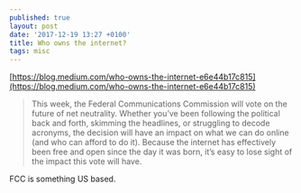 ```yaml
---
published: true
layout: post
date: '2017-12-19 13:27 +0100'
title: Who owns the internet?
tags: misc
---
```

[https://blog.medium.com/who-owns-the-internet-e6e44b17c815](https://blog.medium.com/who-owns-the-internet-e6e44b17c815)

> This week, the Federal Communications Commission will vote on the future of net neutrality. Whether you’ve been following the political back and forth, skimming the headlines, or struggling to decode acronyms, the decision will have an impact on what we can do online (and who can afford to do it). Because the internet has effectively been free and open since the day it was born, it’s easy to lose sight of the impact this vote will have.

FCC is something US based.
